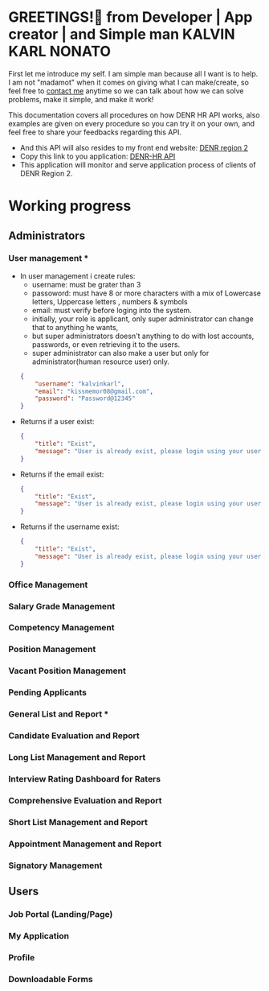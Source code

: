 # GREETINGS!👋 from Developer | App creator | and Simple man KALVIN KARL NONATO
First let me introduce my self. I am simple man because all I want is to help. I am not "madamot" when it comes on giving what I can make/create, so feel free to [contact me](https://github.com/kalvinkarlnonato) anytime so we can talk about how we can solve problems, make it simple, and make it work!

This documentation covers all procedures on how DENR HR API works, also examples are given on every procedure so you can try it on your own, and feel free to share your feedbacks regarding this API.

- And this API will also resides to my front end website: [DENR region 2](https://ro2denr.ml/)
- Copy this link to you application: [DENR-HR API](https://vcylcnlvog.execute-api.ca-central-1.amazonaws.com/applicant-tracking-api)
- This application will monitor and serve application process of clients of DENR Region 2.

# Working progress
## Administrators
### User management *
- In user management i create rules:
    - username: must be grater than 3
    - passoword: must have 8 or more characters with a mix of Lowercase letters, Uppercase letters , numbers & symbols
    - email: must verify before loging into the system.
    - initially, your role is applicant, only super administrator can change that to anything he wants,
    - but super administrators doesn't anything to do with lost accounts, passwords, or even retrieving it to the users.
    - super administrator can also make a user but only for administrator(human resource user) only.
    ```json
    {
        "username": "kalvinkarl",
        "email": "kissmemor08@gmail.com",
        "password": "Password@12345"
    }
	```
- Returns if a user exist:
    ```json
	{
    	"title": "Exist",
    	"message": "User is already exist, please login using your username kissmemor08"
	}
	```
- Returns if the email exist:
    ```json
	{
    	"title": "Exist",
    	"message": "User is already exist, please login using your username kissmemor08"
	}
	```
- Returns if the username exist:
    ```json
	{
    	"title": "Exist",
    	"message": "User is already exist, please login using your username kissmemor08"
	}
	```
### Office Management
### Salary Grade Management
### Competency Management
### Position Management
### Vacant Position Management
### Pending Applicants
### General List and Report *
### Candidate Evaluation and Report
### Long List Management and Report
### Interview Rating Dashboard for Raters
### Comprehensive Evaluation and Report
### Short List Management and Report
### Appointment Management and Report
### Signatory Management
## Users
### Job Portal (Landing/Page)
### My Application
### Profile
### Downloadable Forms
